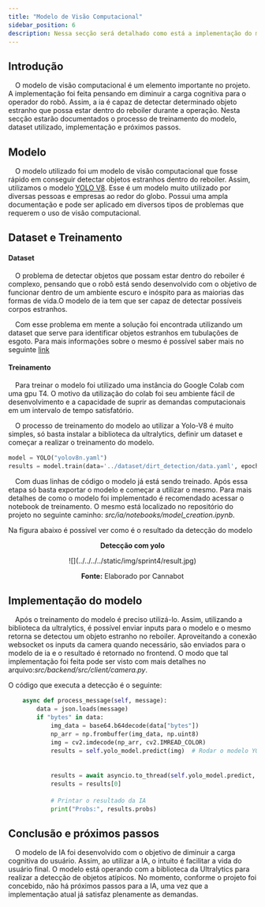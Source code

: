 ```yaml
---
title: "Modelo de Visão Computacional"
sidebar_position: 6
description: Nessa secção será detalhado como está a implementação do modelo de machine learning utilizando visão computacional.
---
```


## Introdução

&emsp;O modelo de visão computacional é um elemento importante no projeto. A implementação foi feita pensando em diminuir a carga cognitiva para o operador do robô. Assim, a ia é capaz de detectar determinado objeto estranho que possa estar dentro do reboiler durante a operação. Nesta secção estarão documentados o processo de treinamento do modelo, dataset utilizado, implementação e próximos passos.

## Modelo
&emsp;O modelo utilizado foi um modelo de visão computacional que fosse rápido em conseguir detectar objetos estranhos dentro do reboiler. Assim, utilizamos o modelo [YOLO V8](https://github.com/ultralytics/ultralytics). Esse é um modelo muito utilizado por diversas pessoas e empresas ao redor do globo. Possui uma ampla documentação e pode ser aplicado em diversos tipos de problemas que requerem o uso de visão computacional.

## Dataset e Treinamento

#### Dataset
&emsp;O problema de detectar objetos que possam estar dentro do reboiler é complexo, pensando que o robô está sendo desenvolvido com o objetivo de funcionar dentro de um ambiente escuro e inóspito para as maiorias das formas de vida.O modelo de ia tem que ser capaz de detectar possíveis corpos estranhos. 

&emsp;Com esse problema em mente a solução foi encontrada utilizando um dataset que serve para identificar objetos estranhos em tubulações de esgoto. Para mais informações sobre o mesmo é possível saber mais no seguinte [link](https://universe.roboflow.com/purdue-university-niruh/precision-ag-subterranean) 


#### Treinamento
&emsp;Para treinar o modelo foi utilizado uma instância do Google Colab com uma gpu T4. O motivo da utilização do colab foi seu ambiente fácil de desenvolvimento e a capacidade de suprir as demandas computacionais em um intervalo de tempo satisfatório. 

&emsp;O processo de treinamento do modelo ao utilizar a Yolo-V8 é muito simples, só basta instalar a biblioteca da ultralytics, definir um dataset e começar a realizar o treinamento do modelo. 

```python
model = YOLO("yolov8n.yaml")
results = model.train(data='../dataset/dirt_detection/data.yaml', epochs=100)
```

&emsp;Com duas linhas de código o modelo já está sendo treinado. Após essa etapa só basta exportar o modelo e começar a utilizar o mesmo. Para mais detalhes de como o modelo foi implementado é recomendado acessar o notebook de treinamento. O mesmo está localizado no repositório do projeto no seguinte caminho: *src/ia/notebooks/model_creation.ipynb*.

Na figura abaixo é possível ver como é o resultado da detecção do modelo

<p align="center"><b> Detecção com yolo</b></p>
<div align="center">
  ![](../../../../static/img/sprint4/result.jpg)
  <p><b>Fonte:</b> Elaborado por Cannabot</p>
</div>


## Implementação do modelo 

&emsp;Após o treinamento do modelo é preciso utilizá-lo. Assim, utilizando a biblioteca da ultralytics, é possível enviar inputs para o modelo e o mesmo retorna se detectou um objeto estranho no reboiler. Aproveitando a conexão websocket os inputs da camera quando necessário, são enviados para o modelo de ia e o resultado é retornado no frontend. 
O modo que tal implementação foi feita pode ser visto com mais detalhes no arquivo:*src/backend/src/client/camera.py*.

O código que executa a detecção é o seguinte: 

```python
    async def process_message(self, message):
        data = json.loads(message)
        if "bytes" in data:
            img_data = base64.b64decode(data["bytes"])
            np_arr = np.frombuffer(img_data, np.uint8)
            img = cv2.imdecode(np_arr, cv2.IMREAD_COLOR)
            results = self.yolo_model.predict(img)  # Rodar o modelo YOLO


            results = await asyncio.to_thread(self.yolo_model.predict, img)
            results = results[0]

            # Printar o resultado da IA
            print("Probs:", results.probs)
```

## Conclusão e próximos passos
&emsp;O modelo de IA foi desenvolvido com o objetivo de diminuir a carga cognitiva do usuário. Assim, ao utilizar a IA, o intuito é facilitar a vida do usuário final. O modelo está operando com a biblioteca da Ultralytics para realizar a detecção de objetos atípicos. No momento, conforme o projeto foi concebido, não há próximos passos para a IA, uma vez que a implementação atual já satisfaz plenamente as demandas.